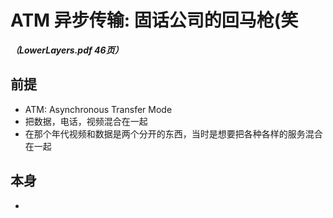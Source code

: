# ATM 异步传输: 固话公司的回马枪(笑
***（LowerLayers.pdf 46页）***

## 前提
* ATM: Asynchronous Transfer Mode
* 把数据，电话，视频混合在一起
* 在那个年代视频和数据是两个分开的东西，当时是想要把各种各样的服务混合在一起

## 本身
* 
